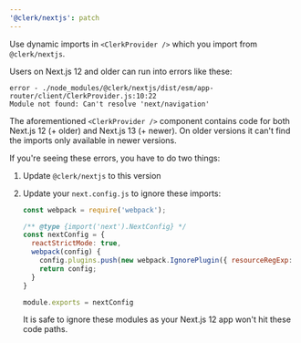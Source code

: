 ```yaml
---
'@clerk/nextjs': patch
---
```


Use dynamic imports in `<ClerkProvider />` which you import from `@clerk/nextjs`.

Users on Next.js 12 and older can run into errors like these:

```shell
error - ./node_modules/@clerk/nextjs/dist/esm/app-router/client/ClerkProvider.js:10:22
Module not found: Can't resolve 'next/navigation'
```

The aforementioned `<ClerkProvider />` component contains code for both Next.js 12 (+ older) and Next.js 13 (+ newer). On older versions it can't find the imports only available in newer versions.

If you're seeing these errors, you have to do two things:

1. Update `@clerk/nextjs` to this version
1. Update your `next.config.js` to ignore these imports:

    ```js
    const webpack = require('webpack');

    /** @type {import('next').NextConfig} */
    const nextConfig = {
      reactStrictMode: true,
      webpack(config) {
        config.plugins.push(new webpack.IgnorePlugin({ resourceRegExp: /^next\/(navigation|headers|compat\/router)$/ }))
        return config;
      }
    }

    module.exports = nextConfig
    ```

    It is safe to ignore these modules as your Next.js 12 app won't hit these code paths.

